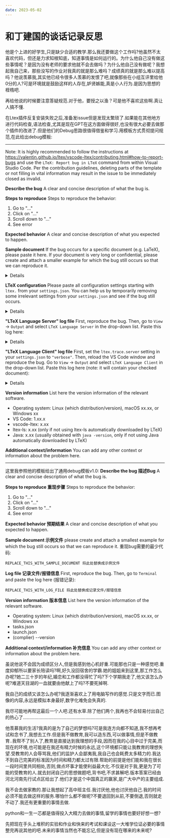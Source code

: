```yaml
---
date: 2023-05-02
---
```


# 和丁建国的谈话记录反思

他是个上进的好学生,只是缺少合适的教学.那么我还要做这个工作吗?他虽然不太喜欢代码，但还是力求知根知底，知道事情是如何运行的。为什么他自己没有做这些事情呢？是因为没有老师的要求他就不会去做吗？为什么他自己没有做呢？我想起我自己来，那些没写的作业对我真的就是那么难吗？成绩真的就是那么难以提高吗？他说羡慕我,其实他已经令很多人羡慕的发恨了吧,就像那些在小组互评里给他0分的人?可是环境就是鼓励这样的人存在,妒贤嫉能,真是小人行为.是因为思想的桎梏吧.

再给他说的时候要注意答疑规范.对于他，要授之以渔？可是他不喜欢这些啊.真让人搞不懂.

在Ltex插件反复安装失败之后,准备发issue但是发现太繁琐了.如果能在其他地方进行代码检查,语法检查,尤其是现在GPT在这方面做得很好,也没有很大必要去做那个插件的改进了.但是他们的Debug思路很值得借鉴和学习.用模板方式贯彻提问规范,在此给出debug模板:

***

Note: It is highly recommended to follow the instructions at <https://valentjn.github.io/ltex/vscode-ltex/contributing.html#how-to-report-bugs> and use the `LTeX: Report bug in LTeX` command from within Visual Studio Code. Per the contribution guidelines, deleting parts of the template or not filling in vital information may result in the issue to be immediately closed as invalid.

**Describe the bug**
A clear and concise description of what the bug is.

**Steps to reproduce**
Steps to reproduce the behavior:

1. Go to "..."
2. Click on "..."
3. Scroll down to "..."
4. See error

**Expected behavior**
A clear and concise description of what you expected to happen.

**Sample document**
If the bug occurs for a specific document (e.g. LaTeX), please paste it here. If your document is very long or confidential, please create and attach a smaller example for which the bug still occurs so that we can reproduce it.

<details>

```
REPLACE_THIS_WITH_SAMPLE_DOCUMENT
```

</details>

**LTeX configuration**
Please paste all configuration settings starting with `ltex.` from your `settings.json`. You can help us by temporarily removing some irrelevant settings from your `settings.json` and see if the bug still occurs.

<details>

```
REPLACE_THIS_WITH_LTEX_CONFIGURATION
```

</details>

**"LTeX Language Server" log file**
First, reproduce the bug. Then, go to `View` → `Output` and select `LTeX Language Server` in the drop-down list. Paste this log here:

<details>

```
REPLACE_THIS_WITH_LTEX_LANGUAGE_SERVER_LOG
```

</details>

**"LTeX Language Client" log file**
First, set the `ltex.trace.server` setting in your `settings.json` to `"verbose"`. Then, reload the VS Code window and reproduce the bug. Go to `View` → `Output` and select `LTeX Language Client` in the drop-down list. Paste this log here (note: it will contain your checked document):

<details>

```
REPLACE_THIS_WITH_LTEX_LANGUAGE_CLIENT_LOG
```

</details>

**Version information**
List here the version information of the relevant software.

- Operating system: Linux (which distribution/version), macOS xx.xx, or Windows xx
- VS Code: 1.xx.x
- vscode-ltex: x.xx
- ltex-ls: x.xx (only if not using ltex-ls automatically downloaded by LTeX)
- Java: x.xx (usually obtained with `java -version`, only if not using Java automatically downloaded by LTeX)

**Additional context/information**
You can add any other context or information about the problem here.

***

这里我参照他的模板给出了通用debug模板v1.0:
**Describe the bug 描述Bug**
A clear and concise description of what the bug is.

**Steps to reproduce 重现步骤**
Steps to reproduce the behavior:

1. Go to "..."
2. Click on "..."
3. Scroll down to "..."
4. See error

**Expected behavior 预期结果**
A clear and concise description of what you expected to happen.

**Sample document 示例文件**
please create and attach a smallest example for which the bug still occurs so that we can reproduce it. 重现bug需要的最少代码:

```REPLACE_THIS_WITH_LANGUAGE_TYPE 将此处替换成语言类别
REPLACE_THIS_WITH_SAMPLE_DOCUMENT 将此处替换成示例文件
```

**Log file 记录文件/报错信息**
First, reproduce the bug. Then, go to `Terminal` and paste the log here (报错记录):

```REPLACE_THIS_WITH_LANGUAGE_TYPE 将此处替换成语言类别
REPLACE_THIS_WITH_LOG_FILE 将此处替换成记录文件/报错信息
```

**Version information 版本信息**
List here the version information of the relevant software.

- Operating system: Linux (which distribution/version), macOS xx.xx, or Windows xx
- tasks.json
- launch.json
- (complier) --version

**Additional context/information 补充信息**
You can add any other context or information about the problem here.

虽说他说不会因为成绩区分人,但是我感到他心机好重.可能那也只是一种感觉吧.重度抑郁所以要家长陪读吗?啊,好久没回宿舍的学霸.她的姐姐来到这里,那工作怎么办呢?她二三十岁的年纪,婚恋和工作都没得忙了吗?下个学期我走了,他又该怎么办呢?难道天目湖的一血就要由他献上了吗?不要死掉啊.

我自己的成绩又该怎么办呢?我逐渐喜欢上了用电脑写作的感觉.只是文字而已.图像的内容,永远是模拟本身最好,数字化难免会失真的.

我尽可能地再帮这最后一个人吧.还有水草.除了他们两个,我再也不会轻易付出自己的热心了............................................................................

他羡慕我的生活?我真的是为了自己的梦想吗?可是我连方向都不知道,我不想再考试和念书了,我想去工作.但是我不做教育,我可以造东西,可以做事情,但是不做教育..我帮不了别人了,教育是直接达到我理想的手段,因而在我的心目中过于完美,而现在的环境,也可能是在我还有精力时候的永远,这个环境都只能让我教育的理想失望.受教育的人会辱骂我,他们的监护人会鄙夷我,我自己也会耗费太多精力的.我达不到自己完美的标准因为时间和精力都太过有限.帮助的前提是他们能和我在很长一段时间里共同相处,否则,做点坏事才能使利益最大化.不仅是对于我,更是为了可能的受教育的人.就去封闭自己的思想做题吧,背书吧,不求甚解吧.版本答案已经由河北河南先行试点区给出了.他们才是这个中国真正的赢家,是广大中产的主要组成.

我不会去做家教的.那让我想起了高中班主任.我讨厌他,他也讨厌他自己.我的时间必须不能去做这样的服务.哪怕什么都不做呢?不要退回到从前,不要倒退,否则就走不动了.我还有更重要的事情去做.

python和一生一芯都是值得投入大精力去做的事情,留学的事情也要好好想一想?

先把现在手头上堆积的实验和作业和快来的考试和课设这一大堆学位证必要的事情整完再说其他的吧.未来的事情当然也不能忘记,但是没有现在哪来的未来呢?

